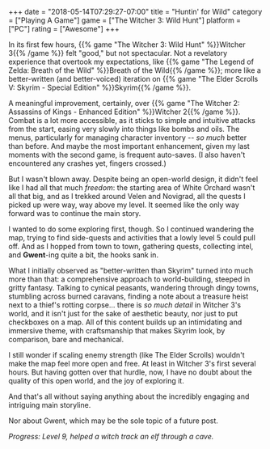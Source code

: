 +++
date = "2018-05-14T07:29:27-07:00"
title = "Huntin' for Wild"
category = ["Playing A Game"]
game = ["The Witcher 3: Wild Hunt"]
platform = ["PC"]
rating = ["Awesome"]
+++

In its first few hours, {{% game "The Witcher 3: Wild Hunt" %}}Witcher 3{{% /game %}} felt "good," but not spectacular.  Not a revelatory experience that overtook my expectations, like {{% game "The Legend of Zelda: Breath of the Wild" %}}Breath of the Wild{{% /game %}}; more like a better-written (and better-voiced) iteration on {{% game "The Elder Scrolls V: Skyrim - Special Edition" %}}Skyrim{{% /game %}}.

A meaningful improvement, certainly, over {{% game "The Witcher 2: Assassins of Kings - Enhanced Edition" %}}Witcher 2{{% /game %}}.  Combat is a lot more accessible, as it sticks to simple and intuitive attacks from the start, easing very slowly into things like bombs and oils.  The menus, particularly for managing character inventory -- <i>so much</i> better than before.  And maybe the most important enhancement, given my last moments with the second game, is frequent auto-saves.  (I also haven't encountered any crashes yet, fingers crossed.)

But I wasn't blown away.  Despite being an open-world design, it didn't feel like I had all that much <i>freedom</i>: the starting area of White Orchard wasn't all that big, and as I trekked around Velen and Novigrad, all the quests I picked up were way, way above my level.  It seemed like the only way forward was to continue the main story.

I wanted to do some exploring first, though.  So I continued wandering the map, trying to find side-quests and activities that a lowly level 5 could pull off.  And as I hopped from town to town, gathering quests, collecting intel, and <b>Gwent</b>-ing quite a bit, the hooks sank in.

What I initially observed as "better-written than Skyrim" turned into much more than that: a comprehensive approach to world-building, steeped in gritty fantasy.  Talking to cynical peasants, wandering through dingy towns, stumbling across burned caravans, finding a note about a treasure heist next to a thief's rotting corpse... there is <i>so much detail</i> in Witcher 3's world, and it isn't just for the sake of aesthetic beauty, nor just to put checkboxes on a map.  All of this content builds up an intimidating and immersive theme, with craftsmanship that makes Skyrim look, by comparison, bare and mechanical.

I still wonder if scaling enemy strength (like The Elder Scrolls) wouldn't make the map feel more open and free.  At least in Witcher 3's first several hours.  But having gotten over that hurdle, now, I have no doubt about the quality of this open world, and the joy of exploring it.

And that's all without saying anything about the incredibly engaging and intriguing main storyline.

Nor about Gwent, which may be the sole topic of a future post.

<i>Progress: Level 9, helped a witch track an elf through a cave.</i>

